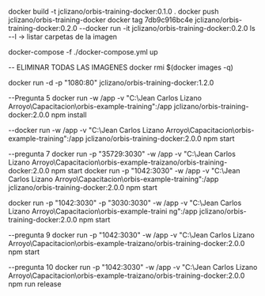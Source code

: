 docker build -t jclizano/orbis-training-docker:0.1.0 .
docker push jclizano/orbis-training-docker
docker tag 7db9c916bc4e jclizano/orbis-training-docker:0.2.0
--docker run -it jclizano/orbis-training-docker:0.2.0 ls --l -> listar carpetas de la imagen

 docker-compose -f ./docker-compose.yml up
 
-- ELIMINAR TODAS LAS IMAGENES
docker rmi $(docker images -q)

docker run -d -p "1080:80" jclizano/orbis-training-docker:1.2.0

--Pregunta 5
docker run -w /app -v  "C:\Jean Carlos Lizano Arroyo\Capacitacion\orbis-example-training":/app  jclizano/orbis-training-docker:2.0.0 npm install

--docker run -w /app -v  "C:\Jean Carlos Lizano Arroyo\Capacitacion\orbis-example-training":/app  jclizano/orbis-training-docker:2.0.0 npm start

--pregunta 7
 docker run -p "35729:3030" -w /app -v  "C:\Jean Carlos Lizano Arroyo\Capacitacion\orbis-example-traizano/orbis-training-docker:2.0.0 npm start
 docker run -p "1042:3030" -w /app -v  "C:\Jean Carlos Lizano Arroyo\Capacitacion\orbis-example-training":/app  jclizano/orbis-training-docker:2.0.0 npm start
 
docker run -p "1042:3030" -p "3030:3030" -w /app -v  "C:\Jean Carlos Lizano Arroyo\Capacitacion\orbis-example-traini
ng":/app  jclizano/orbis-training-docker:2.0.0 npm start


 --pregunta 9
 docker run -p "1042:3030" -w /app -v  "C:\Jean Carlos Lizano Arroyo\Capacitacion\orbis-example-traizano/orbis-training-docker:2.0.0 npm start
 
 --pregunta 10
 docker run -p "1042:3030" -w /app -v  "C:\Jean Carlos Lizano Arroyo\Capacitacion\orbis-example-traizano/orbis-training-docker:2.0.0 npm run release
 

